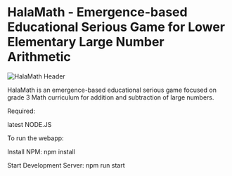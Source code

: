 # HalaMath - Emergence-based Educational Serious Game for Lower Elementary Large Number Arithmetic

![HalaMath Header](https://github.com/ABSabellon/HalaMath/blob/main/public/assets/game/ui/title/HalamathGameLogo.gif)

HalaMath is an emergence-based educational serious game focused on grade 3 Math curriculum for addition and subtraction of large numbers.

Required:

latest NODE.JS

To run the webapp:

Install NPM:
    npm install

Start Development Server:
    npm run start